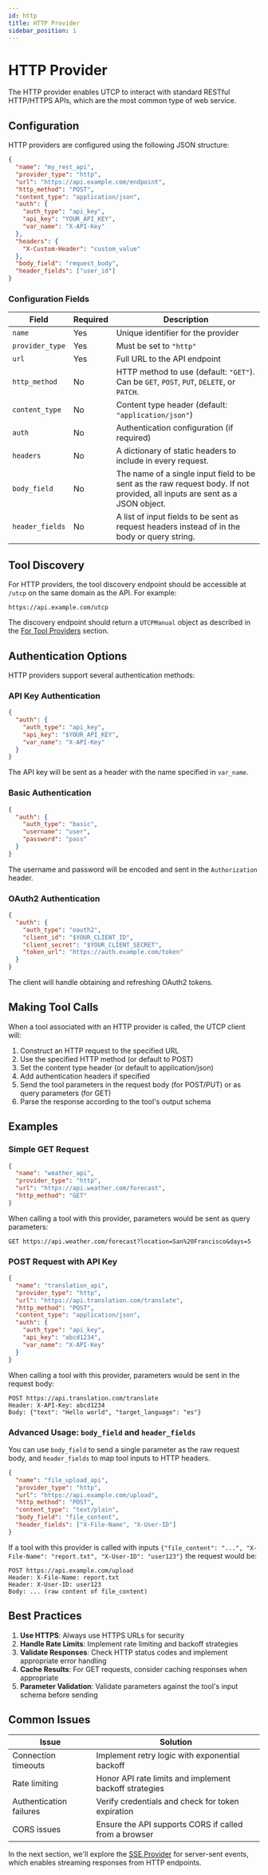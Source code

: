 ```yaml
---
id: http
title: HTTP Provider
sidebar_position: 1
---
```


# HTTP Provider

The HTTP provider enables UTCP to interact with standard RESTful HTTP/HTTPS APIs, which are the most common type of web service.

## Configuration

HTTP providers are configured using the following JSON structure:

```json
{
  "name": "my_rest_api",
  "provider_type": "http",
  "url": "https://api.example.com/endpoint",
  "http_method": "POST",
  "content_type": "application/json",
  "auth": {
    "auth_type": "api_key",
    "api_key": "YOUR_API_KEY",
    "var_name": "X-API-Key"
  },
  "headers": {
    "X-Custom-Header": "custom_value"
  },
  "body_field": "request_body",
  "header_fields": ["user_id"]
}
```

### Configuration Fields

| Field | Required | Description |
|-------|----------|-------------|
| `name` | Yes | Unique identifier for the provider |
| `provider_type` | Yes | Must be set to `"http"` |
| `url` | Yes | Full URL to the API endpoint |
| `http_method` | No | HTTP method to use (default: `"GET"`). Can be `GET`, `POST`, `PUT`, `DELETE`, or `PATCH`. |
| `content_type` | No | Content type header (default: `"application/json"`) |
| `auth` | No | Authentication configuration (if required) |
| `headers` | No | A dictionary of static headers to include in every request. |
| `body_field`| No | The name of a single input field to be sent as the raw request body. If not provided, all inputs are sent as a JSON object. |
| `header_fields`| No | A list of input fields to be sent as request headers instead of in the body or query string. |

## Tool Discovery

For HTTP providers, the tool discovery endpoint should be accessible at `/utcp` on the same domain as the API. For example:

```
https://api.example.com/utcp
```

The discovery endpoint should return a `UTCPManual` object as described in the [For Tool Providers](../for-tool-providers) section.

## Authentication Options

HTTP providers support several authentication methods:

### API Key Authentication

```json
{
  "auth": {
    "auth_type": "api_key",
    "api_key": "$YOUR_API_KEY",
    "var_name": "X-API-Key"
  }
}
```

The API key will be sent as a header with the name specified in `var_name`.

### Basic Authentication

```json
{
  "auth": {
    "auth_type": "basic",
    "username": "user",
    "password": "pass"
  }
}
```

The username and password will be encoded and sent in the `Authorization` header.

### OAuth2 Authentication

```json
{
  "auth": {
    "auth_type": "oauth2",
    "client_id": "$YOUR_CLIENT_ID",
    "client_secret": "$YOUR_CLIENT_SECRET",
    "token_url": "https://auth.example.com/token"
  }
}
```

The client will handle obtaining and refreshing OAuth2 tokens.

## Making Tool Calls

When a tool associated with an HTTP provider is called, the UTCP client will:

1. Construct an HTTP request to the specified URL
2. Use the specified HTTP method (or default to POST)
3. Set the content type header (or default to application/json)
4. Add authentication headers if specified
5. Send the tool parameters in the request body (for POST/PUT) or as query parameters (for GET)
6. Parse the response according to the tool's output schema

## Examples

### Simple GET Request

```json
{
  "name": "weather_api",
  "provider_type": "http",
  "url": "https://api.weather.com/forecast",
  "http_method": "GET"
}
```

When calling a tool with this provider, parameters would be sent as query parameters:
```
GET https://api.weather.com/forecast?location=San%20Francisco&days=5
```

### POST Request with API Key

```json
{
  "name": "translation_api",
  "provider_type": "http",
  "url": "https://api.translation.com/translate",
  "http_method": "POST",
  "content_type": "application/json",
  "auth": {
    "auth_type": "api_key",
    "api_key": "abcd1234",
    "var_name": "X-API-Key"
  }
}
```

When calling a tool with this provider, parameters would be sent in the request body:
```
POST https://api.translation.com/translate
Header: X-API-Key: abcd1234
Body: {"text": "Hello world", "target_language": "es"}
```

### Advanced Usage: `body_field` and `header_fields`

You can use `body_field` to send a single parameter as the raw request body, and `header_fields` to map tool inputs to HTTP headers.

```json
{
  "name": "file_upload_api",
  "provider_type": "http",
  "url": "https://api.example.com/upload",
  "http_method": "POST",
  "content_type": "text/plain",
  "body_field": "file_content",
  "header_fields": ["X-File-Name", "X-User-ID"]
}
```

If a tool with this provider is called with inputs `{"file_content": "...", "X-File-Name": "report.txt", "X-User-ID": "user123"}` the request would be:

```
POST https://api.example.com/upload
Header: X-File-Name: report.txt
Header: X-User-ID: user123
Body: ... (raw content of file_content)
```

## Best Practices

1. **Use HTTPS**: Always use HTTPS URLs for security
2. **Handle Rate Limits**: Implement rate limiting and backoff strategies
3. **Validate Responses**: Check HTTP status codes and implement appropriate error handling
4. **Cache Results**: For GET requests, consider caching responses when appropriate
5. **Parameter Validation**: Validate parameters against the tool's input schema before sending

## Common Issues

| Issue | Solution |
|-------|----------|
| Connection timeouts | Implement retry logic with exponential backoff |
| Rate limiting | Honor API rate limits and implement backoff strategies |
| Authentication failures | Verify credentials and check for token expiration |
| CORS issues | Ensure the API supports CORS if called from a browser |

In the next section, we'll explore the [SSE Provider](sse) for server-sent events, which enables streaming responses from HTTP endpoints.
